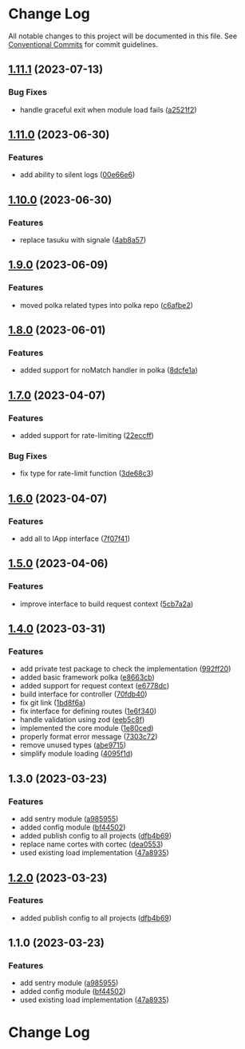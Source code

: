# Change Log

All notable changes to this project will be documented in this file.
See [Conventional Commits](https://conventionalcommits.org) for commit guidelines.

## [1.11.1](https://github.com/saswatds/cortec/compare/@cortec/types@1.11.0...@cortec/types@1.11.1) (2023-07-13)

### Bug Fixes

- handle graceful exit when module load fails ([a2521f2](https://github.com/saswatds/cortec/commit/a2521f29cc2ea8a21b0a30be9a15971bf898fc89))

## [1.11.0](https://github.com/saswatds/cortec/compare/@cortec/types@1.10.0...@cortec/types@1.11.0) (2023-06-30)

### Features

- add ability to silent logs ([00e66e6](https://github.com/saswatds/cortec/commit/00e66e6196c1ffd90ff0c196fdcf1270cdee961f))

## [1.10.0](https://github.com/saswatds/cortec/compare/@cortec/types@1.9.0...@cortec/types@1.10.0) (2023-06-30)

### Features

- replace tasuku with signale ([4ab8a57](https://github.com/saswatds/cortec/commit/4ab8a5792e065e9174eff7cda3e0a2596aa2141b))

## [1.9.0](https://github.com/saswatds/cortec/compare/@cortec/types@1.8.0...@cortec/types@1.9.0) (2023-06-09)

### Features

- moved polka related types into polka repo ([c6afbe2](https://github.com/saswatds/cortec/commit/c6afbe275e8c487ab9dc2c582a7b6ea222b34553))

## [1.8.0](https://github.com/saswatds/cortec/compare/@cortec/types@1.7.0...@cortec/types@1.8.0) (2023-06-01)

### Features

- added support for noMatch handler in polka ([8dcfe1a](https://github.com/saswatds/cortec/commit/8dcfe1a1e7557aa61bed656f56bc0ede31be1740))

## [1.7.0](https://github.com/saswatds/cortec/compare/@cortec/types@1.6.0...@cortec/types@1.7.0) (2023-04-07)

### Features

- added support for rate-limiting ([22eccff](https://github.com/saswatds/cortec/commit/22eccff1f0496c9e6776bc610e8beb4d9b81679a))

### Bug Fixes

- fix type for rate-limit function ([3de68c3](https://github.com/saswatds/cortec/commit/3de68c3e16913a469e49dd89da64e1208b2fac36))

## [1.6.0](https://github.com/saswatds/cortec/compare/@cortec/types@1.5.0...@cortec/types@1.6.0) (2023-04-07)

### Features

- add all to IApp interface ([7f07f41](https://github.com/saswatds/cortec/commit/7f07f414bb18ac0d7740b6dc2d26d632526b81f7))

## [1.5.0](https://github.com/saswatds/cortec/compare/@cortec/types@1.4.0...@cortec/types@1.5.0) (2023-04-06)

### Features

- improve interface to build request context ([5cb7a2a](https://github.com/saswatds/cortec/commit/5cb7a2a1becb5896cd548ecee458126625a6763d))

## [1.4.0](https://github.com/saswatds/cortec/compare/@cortec/types@1.3.0...@cortec/types@1.4.0) (2023-03-31)

### Features

- add private test package to check the implementation ([992ff20](https://github.com/saswatds/cortec/commit/992ff20ca4c3b7ce2d154323a6a9e763c2214c22))
- added basic framework polka ([e8663cb](https://github.com/saswatds/cortec/commit/e8663cb6b0103c2c530539b96c3fc959c14860e3))
- added support for request context ([e6778dc](https://github.com/saswatds/cortec/commit/e6778dcb1ca4780e5ba3536905eccf3f79225a16))
- build interface for controller ([70fdb40](https://github.com/saswatds/cortec/commit/70fdb40571b8bf775b59bf4fe37707abd50ffac9))
- fix git link ([1bd8f6a](https://github.com/saswatds/cortec/commit/1bd8f6a6789555c02abaaa58b58d82c6a474f23c))
- fix interface for defining routes ([1e6f340](https://github.com/saswatds/cortec/commit/1e6f340aec346559189d9b72f36c8a95d549d6d9))
- handle validation using zod ([eeb5c8f](https://github.com/saswatds/cortec/commit/eeb5c8fa84a8dc09a46028d7214731f4a1692742))
- implemented the core module ([1e80ced](https://github.com/saswatds/cortec/commit/1e80cedb57b33492252018de6006af587124f3d8))
- properly format error message ([7303c72](https://github.com/saswatds/cortec/commit/7303c72ad83821dbdbb8961e447548cb6d2b5b4f))
- remove unused types ([abe9715](https://github.com/saswatds/cortec/commit/abe971596e4c13bc24fe43f71068505eeaff1fad))
- simplify module loading ([4095f1d](https://github.com/saswatds/cortec/commit/4095f1d20fde56abef6c08613defa6bb2f9e2f96))

## 1.3.0 (2023-03-23)

### Features

- add sentry module ([a985955](https://github.com/saswatds/cortec/commit/a9859556e0578af9f179256b1dac45cc9c0bd197))
- added config module ([bf44502](https://github.com/saswatds/cortec/commit/bf445029dfa028cb88fe00ebc0665460ea7cd623))
- added publish config to all projects ([dfb4b69](https://github.com/saswatds/cortec/commit/dfb4b69645b860b6686792d7a4272700686fd544))
- replace name cortes with cortec ([dea0553](https://github.com/saswatds/cortec/commit/dea055356354609a61c9900293a68c07cb71ba54))
- used existing load implementation ([47a8935](https://github.com/saswatds/cortec/commit/47a893576e6ddaddcf940dfb25dc20e42a718b5b))

## [1.2.0](https://github.com/saswatds/cortec/compare/@cortec/types@1.1.0...@cortec/types@1.2.0) (2023-03-23)

### Features

- added publish config to all projects ([dfb4b69](https://github.com/saswatds/cortec/commit/dfb4b69645b860b6686792d7a4272700686fd544))

## 1.1.0 (2023-03-23)

### Features

- add sentry module ([a985955](https://github.com/saswatds/cortec/commit/a9859556e0578af9f179256b1dac45cc9c0bd197))
- added config module ([bf44502](https://github.com/saswatds/cortec/commit/bf445029dfa028cb88fe00ebc0665460ea7cd623))
- used existing load implementation ([47a8935](https://github.com/saswatds/cortec/commit/47a893576e6ddaddcf940dfb25dc20e42a718b5b))

# Change Log
